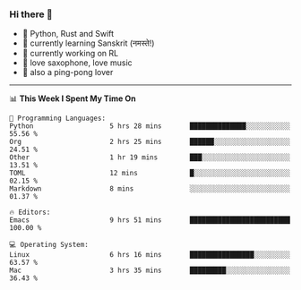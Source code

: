 ### Hi there 👋

- 📙 Python, Rust and Swift
- 🌱 currently learning Sanskrit (नमस्ते!)
- 🔭 currently working on RL
- 🎷 love saxophone, love music
- 🏓 also a ping-pong lover

<!--
**ZiqinGong/ZiqinGong** is a ✨ _special_ ✨ repository because its `README.md` (this file) appears on your GitHub profile.

Here are some ideas to get you started:

- 🔭 I’m currently working on ...
- 🌱 I’m currently learning ...
- 👯 I’m looking to collaborate on ...
- 🤔 I’m looking for help with ...
- 💬 Ask me about ...
- 📫 gongzq0301@sjtu.edu.cn
- 😄 Pronouns: ...
- ⚡ Fun fact: ...
-->

---

<!--START_SECTION:waka-->
📊 **This Week I Spent My Time On** 

```text
💬 Programming Languages: 
Python                   5 hrs 28 mins       ██████████████░░░░░░░░░░░   55.56 % 
Org                      2 hrs 25 mins       ██████░░░░░░░░░░░░░░░░░░░   24.51 % 
Other                    1 hr 19 mins        ███░░░░░░░░░░░░░░░░░░░░░░   13.51 % 
TOML                     12 mins             █░░░░░░░░░░░░░░░░░░░░░░░░   02.15 % 
Markdown                 8 mins              ░░░░░░░░░░░░░░░░░░░░░░░░░   01.37 % 

🔥 Editors: 
Emacs                    9 hrs 51 mins       █████████████████████████   100.00 % 

💻 Operating System: 
Linux                    6 hrs 16 mins       ████████████████░░░░░░░░░   63.57 % 
Mac                      3 hrs 35 mins       █████████░░░░░░░░░░░░░░░░   36.43 % 
```


<!--END_SECTION:waka-->
